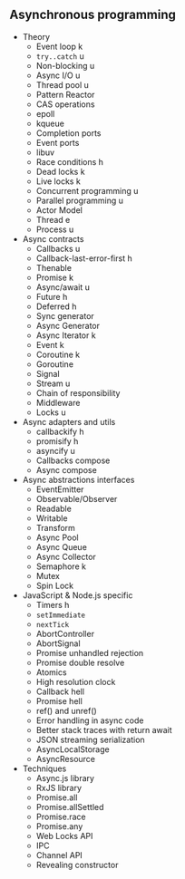 ## Asynchronous programming

- Theory
  - Event loop k
  - `try..catch` u
  - Non-blocking u
  - Async I/O u
  - Thread pool u
  - Pattern Reactor
  - CAS operations
  - epoll
  - kqueue
  - Completion ports
  - Event ports
  - libuv
  - Race conditions h 
  - Dead locks k
  - Live locks k
  - Concurrent programming u
  - Parallel programming u
  - Actor Model
  - Thread e
  - Process u
- Async contracts
  - Callbacks u
  - Callback-last-error-first h
  - Thenable
  - Promise k
  - Async/await u
  - Future h
  - Deferred h
  - Sync generator
  - Async Generator
  - Async Iterator k
  - Event k
  - Coroutine k
  - Goroutine
  - Signal
  - Stream u
  - Chain of responsibility
  - Middleware
  - Locks u
- Async adapters and utils
  - callbackify h
  - promisify h
  - asyncify u
  - Callbacks compose
  - Async compose
- Async abstractions interfaces
  - EventEmitter
  - Observable/Observer
  - Readable
  - Writable
  - Transform
  - Async Pool
  - Async Queue
  - Async Collector
  - Semaphore k
  - Mutex
  - Spin Lock
- JavaScript & Node.js specific
  - Timers h
  - `setImmediate`
  - `nextTick`
  - AbortController
  - AbortSignal
  - Promise unhandled rejection
  - Promise double resolve
  - Atomics
  - High resolution clock
  - Callback hell
  - Promise hell
  - ref() and unref()
  - Error handling in async code
  - Better stack traces with return await
  - JSON streaming serialization
  - AsyncLocalStorage
  - AsyncResource
- Techniques
  - Async.js library
  - RxJS library
  - Promise.all
  - Promise.allSettled
  - Promise.race
  - Promise.any
  - Web Locks API
  - IPC
  - Channel API
  - Revealing constructor
